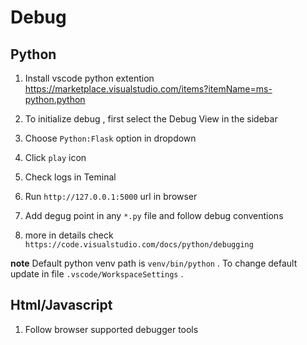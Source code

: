 # Debug

## Python 

1. Install vscode python extention  https://marketplace.visualstudio.com/items?itemName=ms-python.python

1. To initialize debug , first select the Debug View in the sidebar

1. Choose `Python:Flask` option in dropdown

1. Click `play` icon

1. Check logs in Teminal

1. Run `http://127.0.0.1:5000` url in browser

1. Add degug point in any `*.py`  file  and follow debug conventions

1. more in details check `https://code.visualstudio.com/docs/python/debugging`

**note** Default python venv path is `venv/bin/python` . To change default  update in file `.vscode/WorkspaceSettings` .

## Html/Javascript

1. Follow browser supported debugger tools

